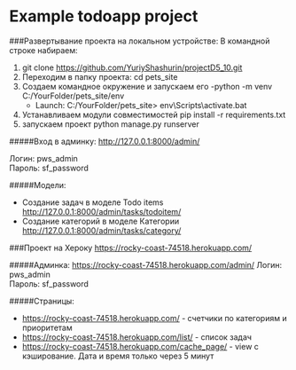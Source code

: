 # Example todoapp project

###Развертывание проекта на локальном устройстве:
В командной строке набираем: 
1. git clone https://github.com/YuriyShashurin/projectD5_10.git
2. Переходим в папку проекта: cd pets_site
3. Создаем командное окружение и запускаем его
   -python -m venv C:/YourFolder/pets_site/env
   - Launch: C:/YourFolder/pets_site> env\Scripts\activate.bat
4. Устанавливаем модули совместимостей pip install -r requirements.txt
5. запускаем проект python manage.py runserver

#####Вход в админку: 
http://127.0.0.1:8000/admin/

Логин: pws_admin<br/>
Пароль: sf_password

#####Модели: 
* Создание задач в моделе Todo items http://127.0.0.1:8000/admin/tasks/todoitem/
* Создание категорий в моделе Категории http://127.0.0.1:8000/admin/tasks/category/

###Проект на Хероку
https://rocky-coast-74518.herokuapp.com/

#####Админка: 
https://rocky-coast-74518.herokuapp.com/admin/
Логин: pws_admin<br/>
Пароль: sf_password

#####Страницы: 
* https://rocky-coast-74518.herokuapp.com/ - счетчики по категориям и приоритетам
* https://rocky-coast-74518.herokuapp.com/list/ - список задач
* https://rocky-coast-74518.herokuapp.com/cache_page/ - view c кэширование. Дата и время только через 5 минут
